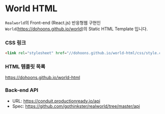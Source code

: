 # World HTML
`Realworld`의 Front-end (React.js) 반응형웹 구현인  
`World`(https://dohoons.github.io/world)의 Static HTML Template 입니다.

### CSS 링크
```html
<link rel="stylesheet" href="//dohoons.github.io/world-html/css/style.css">
```

### HTML 템플릿 목록
https://dohoons.github.io/world-html

### Back-end API
- URL: https://conduit.productionready.io/api
- Spec: https://github.com/gothinkster/realworld/tree/master/api
